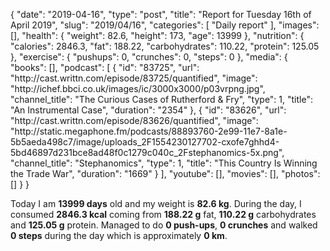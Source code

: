 {
    "date": "2019-04-16",
    "type": "post",
    "title": "Report for Tuesday 16th of April 2019",
    "slug": "2019\/04\/16",
    "categories": [
        "Daily report"
    ],
    "images": [],
    "health": {
        "weight": 82.6,
        "height": 173,
        "age": 13999
    },
    "nutrition": {
        "calories": 2846.3,
        "fat": 188.22,
        "carbohydrates": 110.22,
        "protein": 125.05
    },
    "exercise": {
        "pushups": 0,
        "crunches": 0,
        "steps": 0
    },
    "media": {
        "books": [],
        "podcast": [
            {
                "id": "83725",
                "url": "http:\/\/cast.writtn.com\/episode\/83725\/quantified",
                "image": "http:\/\/ichef.bbci.co.uk\/images\/ic\/3000x3000\/p03vrpng.jpg",
                "channel_title": "The Curious Cases of Rutherford & Fry",
                "type": 1,
                "title": "An Instrumental Case",
                "duration": "2354"
            },
            {
                "id": "83626",
                "url": "http:\/\/cast.writtn.com\/episode\/83626\/quantified",
                "image": "http:\/\/static.megaphone.fm\/podcasts\/88893760-2e99-11e7-8a1e-5b5aeda498c7\/image\/uploads_2F1554230127702-cxofe7ghhd4-5bd46897d231bce8ad48f0c1279c040c_2Fstephanomics-5x.png",
                "channel_title": "Stephanomics",
                "type": 1,
                "title": "This Country Is Winning the Trade War",
                "duration": "1669"
            }
        ],
        "youtube": [],
        "movies": [],
        "photos": []
    }
}

Today I am <strong>13999 days</strong> old and my weight is <strong>82.6 kg</strong>. During the day, I consumed <strong>2846.3 kcal</strong> coming from <strong>188.22 g</strong> fat, <strong>110.22 g</strong> carbohydrates and <strong>125.05 g</strong> protein. Managed to do <strong>0 push-ups</strong>, <strong>0 crunches</strong> and walked <strong>0 steps</strong> during the day which is approximately <strong>0 km</strong>.